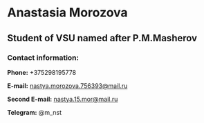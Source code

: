 # Anastasia Morozova
## Student of VSU named after P.M.Masherov
### Contact information:
**Phone:** +375298195778

**E-mail:** nastya.morozova.756393@mail.ru

**Second E-mail:** nastya.15.mor@mail.ru

**Telegram:** @m_nst

